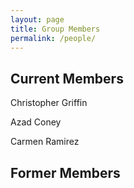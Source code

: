 ```yaml
---
layout: page
title: Group Members
permalink: /people/
---
```


## **Current Members**

Christopher Griffin

Azad Coney

Carmen Ramirez


## **Former Members**

